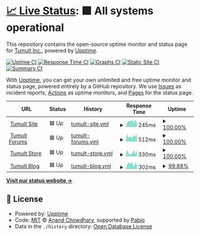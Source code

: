 # [📈 Live Status](https://tumult.github.io/uptime): <!--live status--> **🟩 All systems operational**

This repository contains the open-source uptime monitor and status page for [Tumult Inc.](http://tumult.com), powered by [Upptime](https://github.com/upptime/upptime).

[![Uptime CI](https://github.com/tumult/uptime/workflows/Uptime%20CI/badge.svg)](https://github.com/tumult/uptime/actions?query=workflow%3A%22Uptime+CI%22)
[![Response Time CI](https://github.com/tumult/uptime/workflows/Response%20Time%20CI/badge.svg)](https://github.com/tumult/uptime/actions?query=workflow%3A%22Response+Time+CI%22)
[![Graphs CI](https://github.com/tumult/uptime/workflows/Graphs%20CI/badge.svg)](https://github.com/tumult/uptime/actions?query=workflow%3A%22Graphs+CI%22)
[![Static Site CI](https://github.com/tumult/uptime/workflows/Static%20Site%20CI/badge.svg)](https://github.com/tumult/uptime/actions?query=workflow%3A%22Static+Site+CI%22)
[![Summary CI](https://github.com/tumult/uptime/workflows/Summary%20CI/badge.svg)](https://github.com/tumult/uptime/actions?query=workflow%3A%22Summary+CI%22)

With [Upptime](https://upptime.js.org), you can get your own unlimited and free uptime monitor and status page, powered entirely by a GitHub repository. We use [Issues](https://github.com/tumult/uptime/issues) as incident reports, [Actions](https://github.com/tumult/uptime/actions) as uptime monitors, and [Pages](https://tumult.github.io/uptime) for the status page.

<!--start: status pages-->
<!-- This summary is generated by Upptime (https://github.com/upptime/upptime) -->
<!-- Do not edit this manually, your changes will be overwritten -->
<!-- prettier-ignore -->
| URL | Status | History | Response Time | Uptime |
| --- | ------ | ------- | ------------- | ------ |
| <img alt="" src="https://icons.duckduckgo.com/ip3/tumult.com.ico" height="13"> [Tumult Site](https://tumult.com) | 🟩 Up | [tumult-site.yml](https://github.com/tumult/uptime/commits/HEAD/history/tumult-site.yml) | <details><summary><img alt="Response time graph" src="./graphs/tumult-site/response-time-week.png" height="20"> 245ms</summary><br><a href="https://tumult.github.io/uptime/history/tumult-site"><img alt="Response time 251" src="https://img.shields.io/endpoint?url=https%3A%2F%2Fraw.githubusercontent.com%2Ftumult%2Fuptime%2FHEAD%2Fapi%2Ftumult-site%2Fresponse-time.json"></a><br><a href="https://tumult.github.io/uptime/history/tumult-site"><img alt="24-hour response time 163" src="https://img.shields.io/endpoint?url=https%3A%2F%2Fraw.githubusercontent.com%2Ftumult%2Fuptime%2FHEAD%2Fapi%2Ftumult-site%2Fresponse-time-day.json"></a><br><a href="https://tumult.github.io/uptime/history/tumult-site"><img alt="7-day response time 245" src="https://img.shields.io/endpoint?url=https%3A%2F%2Fraw.githubusercontent.com%2Ftumult%2Fuptime%2FHEAD%2Fapi%2Ftumult-site%2Fresponse-time-week.json"></a><br><a href="https://tumult.github.io/uptime/history/tumult-site"><img alt="30-day response time 252" src="https://img.shields.io/endpoint?url=https%3A%2F%2Fraw.githubusercontent.com%2Ftumult%2Fuptime%2FHEAD%2Fapi%2Ftumult-site%2Fresponse-time-month.json"></a><br><a href="https://tumult.github.io/uptime/history/tumult-site"><img alt="1-year response time 251" src="https://img.shields.io/endpoint?url=https%3A%2F%2Fraw.githubusercontent.com%2Ftumult%2Fuptime%2FHEAD%2Fapi%2Ftumult-site%2Fresponse-time-year.json"></a></details> | <details><summary><a href="https://tumult.github.io/uptime/history/tumult-site">100.00%</a></summary><a href="https://tumult.github.io/uptime/history/tumult-site"><img alt="All-time uptime 99.99%" src="https://img.shields.io/endpoint?url=https%3A%2F%2Fraw.githubusercontent.com%2Ftumult%2Fuptime%2FHEAD%2Fapi%2Ftumult-site%2Fuptime.json"></a><br><a href="https://tumult.github.io/uptime/history/tumult-site"><img alt="24-hour uptime 100.00%" src="https://img.shields.io/endpoint?url=https%3A%2F%2Fraw.githubusercontent.com%2Ftumult%2Fuptime%2FHEAD%2Fapi%2Ftumult-site%2Fuptime-day.json"></a><br><a href="https://tumult.github.io/uptime/history/tumult-site"><img alt="7-day uptime 100.00%" src="https://img.shields.io/endpoint?url=https%3A%2F%2Fraw.githubusercontent.com%2Ftumult%2Fuptime%2FHEAD%2Fapi%2Ftumult-site%2Fuptime-week.json"></a><br><a href="https://tumult.github.io/uptime/history/tumult-site"><img alt="30-day uptime 100.00%" src="https://img.shields.io/endpoint?url=https%3A%2F%2Fraw.githubusercontent.com%2Ftumult%2Fuptime%2FHEAD%2Fapi%2Ftumult-site%2Fuptime-month.json"></a><br><a href="https://tumult.github.io/uptime/history/tumult-site"><img alt="1-year uptime 99.99%" src="https://img.shields.io/endpoint?url=https%3A%2F%2Fraw.githubusercontent.com%2Ftumult%2Fuptime%2FHEAD%2Fapi%2Ftumult-site%2Fuptime-year.json"></a></details>
| <img alt="" src="https://icons.duckduckgo.com/ip3/forums.tumult.com.ico" height="13"> [Tumult Forums](https://forums.tumult.com) | 🟩 Up | [tumult-forums.yml](https://github.com/tumult/uptime/commits/HEAD/history/tumult-forums.yml) | <details><summary><img alt="Response time graph" src="./graphs/tumult-forums/response-time-week.png" height="20"> 512ms</summary><br><a href="https://tumult.github.io/uptime/history/tumult-forums"><img alt="Response time 469" src="https://img.shields.io/endpoint?url=https%3A%2F%2Fraw.githubusercontent.com%2Ftumult%2Fuptime%2FHEAD%2Fapi%2Ftumult-forums%2Fresponse-time.json"></a><br><a href="https://tumult.github.io/uptime/history/tumult-forums"><img alt="24-hour response time 695" src="https://img.shields.io/endpoint?url=https%3A%2F%2Fraw.githubusercontent.com%2Ftumult%2Fuptime%2FHEAD%2Fapi%2Ftumult-forums%2Fresponse-time-day.json"></a><br><a href="https://tumult.github.io/uptime/history/tumult-forums"><img alt="7-day response time 512" src="https://img.shields.io/endpoint?url=https%3A%2F%2Fraw.githubusercontent.com%2Ftumult%2Fuptime%2FHEAD%2Fapi%2Ftumult-forums%2Fresponse-time-week.json"></a><br><a href="https://tumult.github.io/uptime/history/tumult-forums"><img alt="30-day response time 476" src="https://img.shields.io/endpoint?url=https%3A%2F%2Fraw.githubusercontent.com%2Ftumult%2Fuptime%2FHEAD%2Fapi%2Ftumult-forums%2Fresponse-time-month.json"></a><br><a href="https://tumult.github.io/uptime/history/tumult-forums"><img alt="1-year response time 469" src="https://img.shields.io/endpoint?url=https%3A%2F%2Fraw.githubusercontent.com%2Ftumult%2Fuptime%2FHEAD%2Fapi%2Ftumult-forums%2Fresponse-time-year.json"></a></details> | <details><summary><a href="https://tumult.github.io/uptime/history/tumult-forums">100.00%</a></summary><a href="https://tumult.github.io/uptime/history/tumult-forums"><img alt="All-time uptime 100.00%" src="https://img.shields.io/endpoint?url=https%3A%2F%2Fraw.githubusercontent.com%2Ftumult%2Fuptime%2FHEAD%2Fapi%2Ftumult-forums%2Fuptime.json"></a><br><a href="https://tumult.github.io/uptime/history/tumult-forums"><img alt="24-hour uptime 100.00%" src="https://img.shields.io/endpoint?url=https%3A%2F%2Fraw.githubusercontent.com%2Ftumult%2Fuptime%2FHEAD%2Fapi%2Ftumult-forums%2Fuptime-day.json"></a><br><a href="https://tumult.github.io/uptime/history/tumult-forums"><img alt="7-day uptime 100.00%" src="https://img.shields.io/endpoint?url=https%3A%2F%2Fraw.githubusercontent.com%2Ftumult%2Fuptime%2FHEAD%2Fapi%2Ftumult-forums%2Fuptime-week.json"></a><br><a href="https://tumult.github.io/uptime/history/tumult-forums"><img alt="30-day uptime 100.00%" src="https://img.shields.io/endpoint?url=https%3A%2F%2Fraw.githubusercontent.com%2Ftumult%2Fuptime%2FHEAD%2Fapi%2Ftumult-forums%2Fuptime-month.json"></a><br><a href="https://tumult.github.io/uptime/history/tumult-forums"><img alt="1-year uptime 100.00%" src="https://img.shields.io/endpoint?url=https%3A%2F%2Fraw.githubusercontent.com%2Ftumult%2Fuptime%2FHEAD%2Fapi%2Ftumult-forums%2Fuptime-year.json"></a></details>
| <img alt="" src="https://icons.duckduckgo.com/ip3/sites.fastspring.com.ico" height="13"> [Tumult Store](https://sites.fastspring.com/tumultco/instant/hype4-pro) | 🟩 Up | [tumult-store.yml](https://github.com/tumult/uptime/commits/HEAD/history/tumult-store.yml) | <details><summary><img alt="Response time graph" src="./graphs/tumult-store/response-time-week.png" height="20"> 330ms</summary><br><a href="https://tumult.github.io/uptime/history/tumult-store"><img alt="Response time 298" src="https://img.shields.io/endpoint?url=https%3A%2F%2Fraw.githubusercontent.com%2Ftumult%2Fuptime%2FHEAD%2Fapi%2Ftumult-store%2Fresponse-time.json"></a><br><a href="https://tumult.github.io/uptime/history/tumult-store"><img alt="24-hour response time 498" src="https://img.shields.io/endpoint?url=https%3A%2F%2Fraw.githubusercontent.com%2Ftumult%2Fuptime%2FHEAD%2Fapi%2Ftumult-store%2Fresponse-time-day.json"></a><br><a href="https://tumult.github.io/uptime/history/tumult-store"><img alt="7-day response time 330" src="https://img.shields.io/endpoint?url=https%3A%2F%2Fraw.githubusercontent.com%2Ftumult%2Fuptime%2FHEAD%2Fapi%2Ftumult-store%2Fresponse-time-week.json"></a><br><a href="https://tumult.github.io/uptime/history/tumult-store"><img alt="30-day response time 299" src="https://img.shields.io/endpoint?url=https%3A%2F%2Fraw.githubusercontent.com%2Ftumult%2Fuptime%2FHEAD%2Fapi%2Ftumult-store%2Fresponse-time-month.json"></a><br><a href="https://tumult.github.io/uptime/history/tumult-store"><img alt="1-year response time 298" src="https://img.shields.io/endpoint?url=https%3A%2F%2Fraw.githubusercontent.com%2Ftumult%2Fuptime%2FHEAD%2Fapi%2Ftumult-store%2Fresponse-time-year.json"></a></details> | <details><summary><a href="https://tumult.github.io/uptime/history/tumult-store">100.00%</a></summary><a href="https://tumult.github.io/uptime/history/tumult-store"><img alt="All-time uptime 100.00%" src="https://img.shields.io/endpoint?url=https%3A%2F%2Fraw.githubusercontent.com%2Ftumult%2Fuptime%2FHEAD%2Fapi%2Ftumult-store%2Fuptime.json"></a><br><a href="https://tumult.github.io/uptime/history/tumult-store"><img alt="24-hour uptime 100.00%" src="https://img.shields.io/endpoint?url=https%3A%2F%2Fraw.githubusercontent.com%2Ftumult%2Fuptime%2FHEAD%2Fapi%2Ftumult-store%2Fuptime-day.json"></a><br><a href="https://tumult.github.io/uptime/history/tumult-store"><img alt="7-day uptime 100.00%" src="https://img.shields.io/endpoint?url=https%3A%2F%2Fraw.githubusercontent.com%2Ftumult%2Fuptime%2FHEAD%2Fapi%2Ftumult-store%2Fuptime-week.json"></a><br><a href="https://tumult.github.io/uptime/history/tumult-store"><img alt="30-day uptime 100.00%" src="https://img.shields.io/endpoint?url=https%3A%2F%2Fraw.githubusercontent.com%2Ftumult%2Fuptime%2FHEAD%2Fapi%2Ftumult-store%2Fuptime-month.json"></a><br><a href="https://tumult.github.io/uptime/history/tumult-store"><img alt="1-year uptime 100.00%" src="https://img.shields.io/endpoint?url=https%3A%2F%2Fraw.githubusercontent.com%2Ftumult%2Fuptime%2FHEAD%2Fapi%2Ftumult-store%2Fuptime-year.json"></a></details>
| <img alt="" src="https://icons.duckduckgo.com/ip3/blog.tumult.com.ico" height="13"> [Tumult Blog](https://blog.tumult.com) | 🟩 Up | [tumult-blog.yml](https://github.com/tumult/uptime/commits/HEAD/history/tumult-blog.yml) | <details><summary><img alt="Response time graph" src="./graphs/tumult-blog/response-time-week.png" height="20"> 302ms</summary><br><a href="https://tumult.github.io/uptime/history/tumult-blog"><img alt="Response time 316" src="https://img.shields.io/endpoint?url=https%3A%2F%2Fraw.githubusercontent.com%2Ftumult%2Fuptime%2FHEAD%2Fapi%2Ftumult-blog%2Fresponse-time.json"></a><br><a href="https://tumult.github.io/uptime/history/tumult-blog"><img alt="24-hour response time 215" src="https://img.shields.io/endpoint?url=https%3A%2F%2Fraw.githubusercontent.com%2Ftumult%2Fuptime%2FHEAD%2Fapi%2Ftumult-blog%2Fresponse-time-day.json"></a><br><a href="https://tumult.github.io/uptime/history/tumult-blog"><img alt="7-day response time 302" src="https://img.shields.io/endpoint?url=https%3A%2F%2Fraw.githubusercontent.com%2Ftumult%2Fuptime%2FHEAD%2Fapi%2Ftumult-blog%2Fresponse-time-week.json"></a><br><a href="https://tumult.github.io/uptime/history/tumult-blog"><img alt="30-day response time 305" src="https://img.shields.io/endpoint?url=https%3A%2F%2Fraw.githubusercontent.com%2Ftumult%2Fuptime%2FHEAD%2Fapi%2Ftumult-blog%2Fresponse-time-month.json"></a><br><a href="https://tumult.github.io/uptime/history/tumult-blog"><img alt="1-year response time 316" src="https://img.shields.io/endpoint?url=https%3A%2F%2Fraw.githubusercontent.com%2Ftumult%2Fuptime%2FHEAD%2Fapi%2Ftumult-blog%2Fresponse-time-year.json"></a></details> | <details><summary><a href="https://tumult.github.io/uptime/history/tumult-blog">99.88%</a></summary><a href="https://tumult.github.io/uptime/history/tumult-blog"><img alt="All-time uptime 99.98%" src="https://img.shields.io/endpoint?url=https%3A%2F%2Fraw.githubusercontent.com%2Ftumult%2Fuptime%2FHEAD%2Fapi%2Ftumult-blog%2Fuptime.json"></a><br><a href="https://tumult.github.io/uptime/history/tumult-blog"><img alt="24-hour uptime 100.00%" src="https://img.shields.io/endpoint?url=https%3A%2F%2Fraw.githubusercontent.com%2Ftumult%2Fuptime%2FHEAD%2Fapi%2Ftumult-blog%2Fuptime-day.json"></a><br><a href="https://tumult.github.io/uptime/history/tumult-blog"><img alt="7-day uptime 99.88%" src="https://img.shields.io/endpoint?url=https%3A%2F%2Fraw.githubusercontent.com%2Ftumult%2Fuptime%2FHEAD%2Fapi%2Ftumult-blog%2Fuptime-week.json"></a><br><a href="https://tumult.github.io/uptime/history/tumult-blog"><img alt="30-day uptime 99.97%" src="https://img.shields.io/endpoint?url=https%3A%2F%2Fraw.githubusercontent.com%2Ftumult%2Fuptime%2FHEAD%2Fapi%2Ftumult-blog%2Fuptime-month.json"></a><br><a href="https://tumult.github.io/uptime/history/tumult-blog"><img alt="1-year uptime 99.98%" src="https://img.shields.io/endpoint?url=https%3A%2F%2Fraw.githubusercontent.com%2Ftumult%2Fuptime%2FHEAD%2Fapi%2Ftumult-blog%2Fuptime-year.json"></a></details>

<!--end: status pages-->

[**Visit our status website →**](https://tumult.github.io/uptime)

## 📄 License

- Powered by: [Upptime](https://github.com/upptime/upptime)
- Code: [MIT](./LICENSE) © [Anand Chowdhary](https://anandchowdhary.com), supported by [Pabio](https://pabio.com)
- Data in the `./history` directory: [Open Database License](https://opendatacommons.org/licenses/odbl/1-0/)
